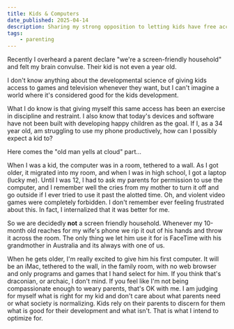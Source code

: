 ```yaml
---
title: Kids & Computers
date_published: 2025-04-14
description: Sharing my strong opposition to letting kids have free access to screens.
tags:
    - parenting
---
```


Recently I overheard a parent declare "we're a screen-friendly household" and felt my brain convulse. Their kid is not even a year old.

I don't know anything about the developmental science of giving kids access to games and television whenever they want, but I can't imagine a world where it's considered good for the kids development.

What I do know is that giving myself this same access has been an exercise in discipline and restraint. I also know that today's devices and software have not been built with developing happy children as the goal. If I, as a 34 year old, am struggling to use my phone productively, how can I possibly expect a kid to? 

Here comes the "old man yells at cloud" part...

When I was a kid, the computer was in a room, tethered to a wall. As I got older, it migrated into my room, and when I was in high school, I got a laptop (lucky me). Until I was 12, I had to ask my parents for permission to use the computer, and I remember well the cries from my mother to turn it off and go outside if I ever tried to use it past the alotted time. Oh, and violent video games were completely forbidden. I don't remember ever feeling frustrated about this. In fact, I internalized that it was better for me.

So we are decidedly **not** a screen friendly household. Whenever my 10-month old reaches for my wife's phone we rip it out of his hands and throw it across the room. The only thing we let him use it for is FaceTime with his grandmother in Australia and its always with one of us.

When he gets older, I'm really excited to give him his first computer. It will be an iMac, tethered to the wall, in the family room, with no web browser and only programs and games that I hand select for him. 
If you think that's draconian, or archaic, I don't mind. If you feel like I'm not being compassionate enough to weary parents, that's OK with me. I am judging for myself what is right for my kid and don't care about what parents need or what society is normalizing. Kids rely on their parents to discern for them what is good for their development and what isn't. That is what I intend to optimize for.

